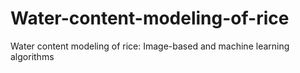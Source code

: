 # Water-content-modeling-of-rice
Water content modeling of rice: Image-based and machine learning  algorithms
